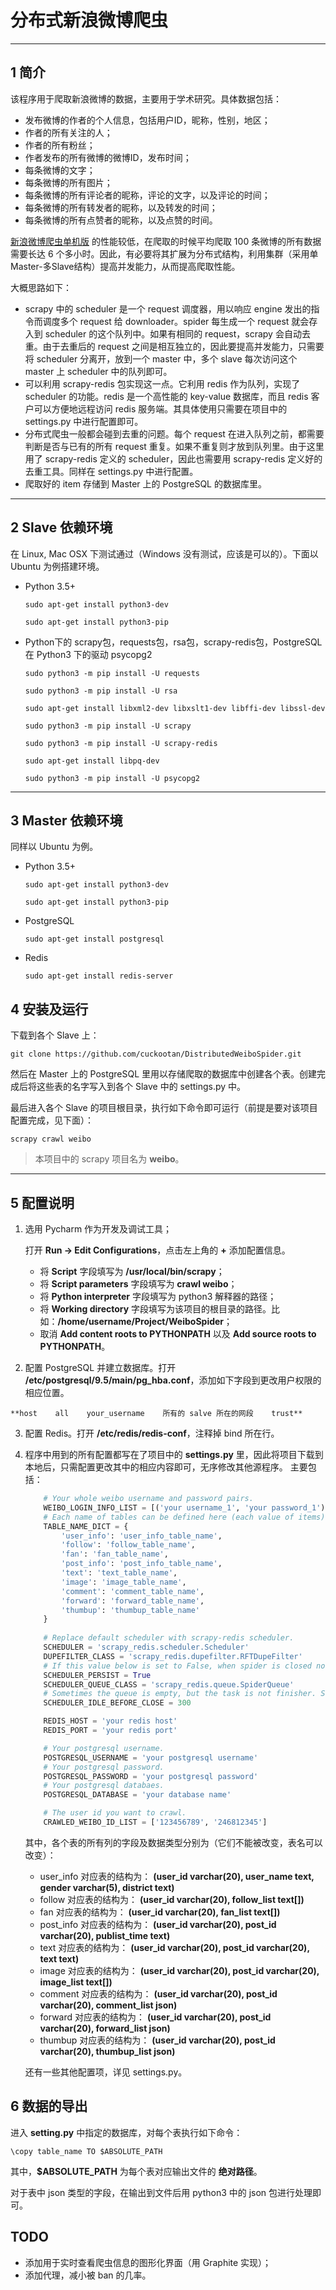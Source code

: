 # 分布式新浪微博爬虫

---

## 1 简介

该程序用于爬取新浪微博的数据，主要用于学术研究。具体数据包括：

-   发布微博的作者的个人信息，包括用户ID，昵称，性别，地区；
-   作者的所有关注的人；
-   作者的所有粉丝；
-   作者发布的所有微博的微博ID，发布时间；
-   每条微博的文字；
-   每条微博的所有图片；
-   每条微博的所有评论者的昵称，评论的文字，以及评论的时间；
-   每条微博的所有转发者的昵称，以及转发的时间；
-   每条微博的所有点赞者的昵称，以及点赞的时间。

[新浪微博爬虫单机版](https://github.com/cuckootan/WeiboSpider) 的性能较低，在爬取的时候平均爬取 100 条微博的所有数据需要长达 6 个多小时。因此，有必要将其扩展为分布式结构，利用集群（采用单Master-多Slave结构）提高并发能力，从而提高爬取性能。

大概思路如下：

-   scrapy 中的 scheduler 是一个 request 调度器，用以响应 engine 发出的指令而调度多个 request 给 downloader。spider 每生成一个 request 就会存入到 scheduler 的这个队列中。如果有相同的 request，scrapy 会自动去重。由于去重后的 request 之间是相互独立的，因此要提高并发能力，只需要将 scheduler 分离开，放到一个 master 中，多个 slave 每次访问这个 master 上 scheduler 中的队列即可。
-   可以利用 scrapy-redis 包实现这一点。它利用 redis 作为队列，实现了 scheduler 的功能。redis 是一个高性能的 key-value 数据库，而且 redis 客户可以方便地远程访问 redis 服务端。其具体使用只需要在项目中的 settings.py 中进行配置即可。
-   分布式爬虫一般都会碰到去重的问题。每个 request 在进入队列之前，都需要判断是否与已有的所有 request 重复。如果不重复则才放到队列里。由于这里用了 scrapy-redis 定义的 scheduler，因此也需要用 scrapy-redis 定义好的去重工具。同样在 settings.py 中进行配置。
-   爬取好的 item 存储到 Master 上的 PostgreSQL 的数据库里。

---

## 2 Slave 依赖环境

在 Linux, Mac OSX 下测试通过（Windows 没有测试，应该是可以的）。下面以 Ubuntu 为例搭建环境。

-   Python 3.5+

    `sudo apt-get install python3-dev`

    `sudo apt-get install python3-pip`
-   Python下的 scrapy包，requests包，rsa包，scrapy-redis包，PostgreSQL 在 Python3 下的驱动 psycopg2

    `sudo python3 -m pip install -U requests`

    `sudo python3 -m pip install -U rsa`

    `sudo apt-get install libxml2-dev libxslt1-dev libffi-dev libssl-dev`

    `sudo python3 -m pip install -U scrapy`
    
    `sudo python3 -m pip install -U scrapy-redis`

    `sudo apt-get install libpq-dev`

    `sudo python3 -m pip install -U psycopg2`

---

## 3 Master 依赖环境

同样以 Ubuntu 为例。

-   Python 3.5+

    `sudo apt-get install python3-dev`

    `sudo apt-get install python3-pip`
   
-   PostgreSQL

    `sudo apt-get install postgresql`

-   Redis

    `sudo apt-get install redis-server`

## 4 安装及运行

下载到各个 Slave 上：

`git clone https://github.com/cuckootan/DistributedWeiboSpider.git`

然后在 Master 上的 PostgreSQL 里用以存储爬取的数据库中创建各个表。创建完成后将这些表的名字写入到各个 Slave 中的 settings.py 中。

最后进入各个 Slave 的项目根目录，执行如下命令即可运行（前提是要对该项目配置完成，见下面）：

`scrapy crawl weibo`

>   本项目中的 scrapy 项目名为 **weibo**。

---

## 5 配置说明

1.  选用 Pycharm 作为开发及调试工具；
    
    打开 **Run -> Edit Configurations**，点击左上角的 **+** 添加配置信息。
    
    -   将 **Script** 字段填写为 **/usr/local/bin/scrapy**；
    -   将 **Script parameters** 字段填写为 **crawl weibo**；
    -   将 **Python interpreter** 字段填写为 python3 解释器的路径；
    -   将 **Working directory** 字段填写为该项目的根目录的路径。比如：**/home/username/Project/WeiboSpider**；
    -   取消 **Add content roots to PYTHONPATH** 以及 **Add source roots to PYTHONPATH**。
2.   配置 PostgreSQL 并建立数据库。打开 **/etc/postgresql/9.5/main/pg_hba.conf**，添加如下字段到更改用户权限的相应位置。
    
    **host    all    your_username    所有的 salve 所在的网段    trust**
3.  配置 Redis。打开 **/etc/redis/redis-conf**，注释掉 bind 所在行。
4.  程序中用到的所有配置都写在了项目中的 **settings.py** 里，因此将项目下载到本地后，只需配置更改其中的相应内容即可，无序修改其他源程序。
    主要包括：

    ```python
        # Your whole weibo username and password pairs.
        WEIBO_LOGIN_INFO_LIST = [('your username_1', 'your password_1'), ('your username_2', 'your password_2')]
        # Each name of tables can be defined here (each value of items). These keys are not changeable.
        TABLE_NAME_DICT = {
            'user_info': 'user_info_table_name',
            'follow': 'follow_table_name',
            'fan': 'fan_table_name',
            'post_info': 'post_info_table_name',
            'text': 'text_table_name',
            'image': 'image_table_name',
            'comment': 'comment_table_name',
            'forward': 'forward_table_name',
            'thumbup': 'thumbup_table_name'
        }
        
        # Replace default scheduler with scrapy-redis scheduler.
        SCHEDULER = 'scrapy_redis.scheduler.Scheduler'
        DUPEFILTER_CLASS = 'scrapy_redis.dupefilter.RFTDupeFilter'
        # If this value below is set to False, when spider is closed normally, all the data in redis will be cleared.
        SCHEDULER_PERSIST = True
        SCHEDULER_QUEUE_CLASS = 'scrapy_redis.queue.SpiderQueue'
        # Sometimes the queue is empty, but the task is not finisher. So you'd better set the value below.
        SCHEDULER_IDLE_BEFORE_CLOSE = 300

        REDIS_HOST = 'your redis host'
        REDIS_PORT = 'your redis port'

        # Your postgresql username.
        POSTGRESQL_USERNAME = 'your postgresql username'
        # Your postgresql password.
        POSTGRESQL_PASSWORD = 'your postgresql password'
        # Your postgresql databaes.
        POSTGRESQL_DATABASE = 'your database name'

        # The user id you want to crawl.
        CRAWLED_WEIBO_ID_LIST = ['123456789', '246812345']
    ```
    其中，各个表的所有列的字段及数据类型分别为（它们不能被改变，表名可以改变）：
    
    -   user_info 对应表的结构为： **(user_id varchar(20), user_name text, gender varchar(5), district text)**
    -   follow 对应表的结构为： **(user_id varchar(20), follow_list text[])**
    -   fan 对应表的结构为： **(user_id varchar(20), fan_list text[])**
    -   post_info 对应表的结构为： **(user_id varchar(20), post_id varchar(20), publist_time text)**
    -   text 对应表的结构为： **(user_id varchar(20), post_id varchar(20), text text)**
    -   image 对应表的结构为： **(user_id varchar(20), post_id varchar(20), image_list text[])**
    -   comment 对应表的结构为： **(user_id varchar(20), post_id varchar(20), comment_list json)**
    -   forward 对应表的结构为： **(user_id varchar(20), post_id varchar(20), forward_list json)**
    -   thumbup 对应表的结构为： **(user_id varchar(20), post_id varchar(20), thumbup_list json)**

    还有一些其他配置项，详见 settings.py。

## 6 数据的导出

进入 **setting.py** 中指定的数据库，对每个表执行如下命令：

`\copy table_name TO $ABSOLUTE_PATH`

其中，**$ABSOLUTE_PATH** 为每个表对应输出文件的 **绝对路径**。

对于表中 json 类型的字段，在输出到文件后用 python3 中的 json 包进行处理即可。

## TODO

-   添加用于实时查看爬虫信息的图形化界面（用 Graphite 实现）；
-   添加代理，减小被 ban 的几率。
